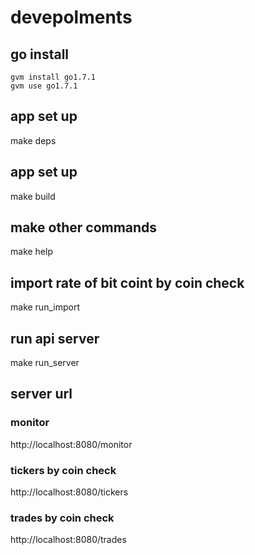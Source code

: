 # devepolments
## go install

```
gvm install go1.7.1
gvm use go1.7.1
```

## app set up
make deps

## app set up
make build

## make other commands
make help

## import rate of bit coint by coin check
make run_import

## run api server
make run_server

##  server url
### monitor
http://localhost:8080/monitor

### tickers by coin check
http://localhost:8080/tickers

### trades by coin check
http://localhost:8080/trades
